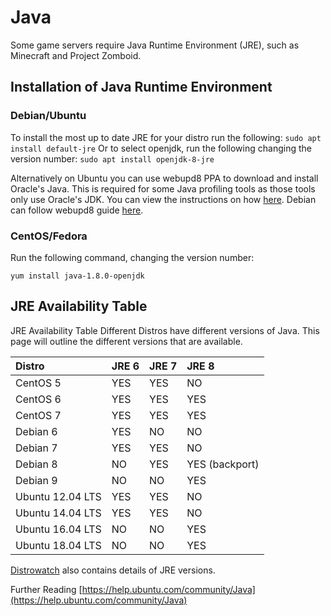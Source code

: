 # Java

Some game servers require Java Runtime Environment \(JRE\), such as Minecraft and Project Zomboid.

## Installation of Java Runtime Environment

### Debian/Ubuntu

To install the most up to date JRE for your distro run the following: `sudo apt install default-jre` Or to select openjdk, run the following changing the version number: `sudo apt install openjdk-8-jre`

Alternatively on Ubuntu you can use webupd8 PPA to download and install Oracle's Java. This is required for some Java profiling tools as those tools only use Oracle's JDK. You can view the instructions on how [here](http://www.webupd8.org/2012/09/install-oracle-java-8-in-ubuntu-via-ppa.html). Debian can follow webupd8 guide [here](http://www.webupd8.org/2014/03/how-to-install-oracle-java-8-in-debian.html).

### CentOS/Fedora

Run the following command, changing the version number:

```text
yum install java-1.8.0-openjdk
```

## JRE Availability Table

JRE Availability Table Different Distros have different versions of Java. This page will outline the different versions that are available.

| Distro | JRE 6 | JRE 7 | JRE 8 |
| :--- | :--- | :--- | :--- |
| CentOS 5 | YES | YES | NO |
| CentOS 6 | YES | YES | YES |
| CentOS 7 | YES | YES | YES |
| Debian 6 | YES | NO | NO |
| Debian 7 | YES | YES | NO |
| Debian 8 | NO | YES | YES \(backport\) |
| Debian 9 | NO | NO | YES |
| Ubuntu 12.04 LTS | YES | YES | NO |
| Ubuntu 14.04 LTS | YES | YES | NO |
| Ubuntu 16.04 LTS | NO | NO | YES |
| Ubuntu 18.04 LTS | NO | NO | YES |

[Distrowatch](https://distrowatch.com) also contains details of JRE versions.

Further Reading [https://help.ubuntu.com/community/Java](https://help.ubuntu.com/community/Java)
